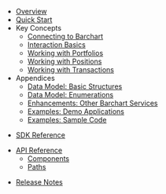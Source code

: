 * [Overview](/content/product_overview)
* [Quick Start](/content/quick_start)
* Key Concepts
  * [Connecting to Barchart](/content/concepts/connecting_to_barchart)
  * [Interaction Basics](/content/concepts/interaction_basics)
  * [Working with Portfolios](/content/concepts/working_with_portfolios)
  * [Working with Positions](/content/concepts/working_with_positions)
  * [Working with Transactions](/content/concepts/working_with_transactions)
* Appendices
  * [Data Model: Basic Structures](/content/appendices/data_model_structures)
  * [Data Model: Enumerations](/content/appendices/data_model_enumerations)
  * [Enhancements: Other Barchart Services](/content/appendices/other_barchart_services)
  * [Examples: Demo Applications](/content/appendices/demo_applications)
  * [Examples: Sample Code](/content/appendices/sample_code)
<!-- sdk_open -->
* [SDK Reference](/content/sdk_reference)
<!-- sdk_close -->
<!-- api_open -->
* [API Reference](/content/api_reference)
	* [Components](/content/api/components)
	* [Paths](/content/api/paths)
<!-- api_close -->
* [Release Notes](/content/release_notes)